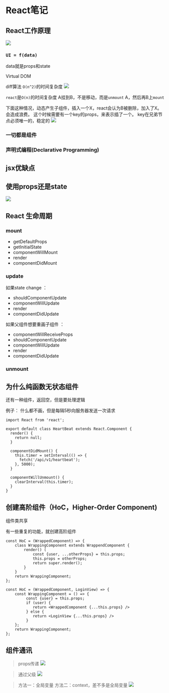 

# React笔记
## React工作原理 ##

![](http://on0m38azq.bkt.clouddn.com/18-6-7/39311438.jpg)



### `UI = f(data)` ###

data就是props和state

Virtual DOM

diff算法
`O(n^2)`的时间复杂度
![](http://on0m38azq.bkt.clouddn.com/17-12-5/7884015.jpg)

`react`是`O(n)`的时间复杂度
A挂到B，不是移动，而是`unmount` A，然后再B上`mount`


下面这种情况，动态产生子组件，插入一个X，react会认为B被删除，加入了X。会造成浪费。
这个时候需要有一个key的props，来表示插了一个。
key在兄弟节点必须唯一的，稳定的
![](http://on0m38azq.bkt.clouddn.com/17-12-5/48778188.jpg)

### 一切都是组件 ###



### 声明式编程(Declarative Programming) ###


## jsx优缺点 ##

## 使用props还是state ##

![](http://on0m38azq.bkt.clouddn.com/17-12-5/98686630.jpg)

## React 生命周期 ##

### mount ###

- getDefaultProps
- getInitialState
- componentWillMount
- render
- componentDidMount

### update ###

如果state change ：
- shouldComponentUpdate
- componentWillUpdate
- render
- componentDidUpdate

如果父组件想要重画子组件 ：
- componentWillReceiveProps
- shouldComponentUpdate
- componentWillUpdate
- render
- componentDidUpdate

### unmount ###

## 为什么纯函数无状态组件 ##

还有一种组件，返回空，但是要处理逻辑

例子： 什么都不画，但是每隔5秒向服务器发送一次请求
```
import React from 'react';

export default class HeartBeat extends React.Component {
  render() {
    return null;
  }

  componentDidMount() {
    this.timer = setInterval(() => {
      fetch('/api/v1/heartbeat');
    }, 5000);
  }

  componentWillUnmount() {
    clearInterval(this.timer);
  }
}
```

## 创建高阶组件（HoC，Higher-Order Component) ##

组件类共享

有一些重复的功能，就创建高阶组件

```
const HoC = (WrappedComponent) => {
    class WrappingComponent extends WrappendComponent {
        render() (
            const {user, ...otherProps} = this.props;
            this.props = otherProps;
            return super.render();
        }
    }
    return WrappingComponent;
};
```

```
const HoC = (WrappedComponent, LoginView) => {
    const WrappingComponent = () => {
         const {user} = this.props;  
         if (user) {
            return <WrappedComponent {...this.props} />
         } else {
            return <LoginView {...this.props} />
         }
    };
    return WrappingComponent;
};
```


## 组件通讯 ##

> props传递
> ![](http://on0m38azq.bkt.clouddn.com/17-12-5/24094491.jpg)

> 通过父级
> ![](http://on0m38azq.bkt.clouddn.com/17-12-5/27569226.jpg)

> 方法一：全局变量
> 方法二：context，差不多是全局变量
> ![](http://on0m38azq.bkt.clouddn.com/17-12-5/57846296.jpg)

